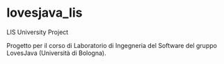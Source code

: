 lovesjava_lis
=============

LIS University Project

Progetto per il corso di Laboratorio di Ingegneria del Software del gruppo LovesJava (Università di Bologna).